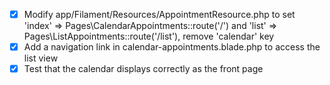 - [x] Modify app/Filament/Resources/AppointmentResource.php to set 'index' => Pages\CalendarAppointments::route('/') and 'list' => Pages\ListAppointments::route('/list'), remove 'calendar' key
- [x] Add a navigation link in calendar-appointments.blade.php to access the list view
- [x] Test that the calendar displays correctly as the front page
